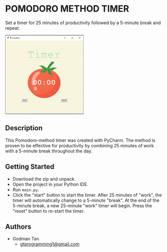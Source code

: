 # POMODORO METHOD TIMER  

Set a timer for 25 minutes of productivity followed by a 5-minute break and repeat.

<img src="https://github.com/ygyzys83/Pomodoro-Timer/blob/main/images/pomodoro.PNG" width="250" />

## Description

This Pomodoro-method timer was created with PyCharm. The method is proven to be effective for productivity by combining 25 minutes of work with a 5-minute break throughout the day.

## Getting Started

* Download the zip and unpack.
* Open the project in your Python IDE.
* Run `main.py`.
* Click the "start" button to start the timer. After 25 minutes of "work", the timer will automatically change to a 5-minute "break".
  At the end of the 5-minute break, a new 25-minute "work" timer will begin. Press the "reset" button to re-start the timer.

## Authors

* Godman Tan
  * gtprogramming1@gmail.com
